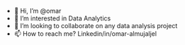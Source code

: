 - 👋 Hi, I’m @omar
- 👀 I’m interested in Data Analytics
- 💞️ I’m looking to collaborate on any data analysis project
- 📫 How to reach me? Linkedin/in/omar-almujaljel

<!---
omarmuj2/omarmuj2 is a ✨ special ✨ repository because its `README.md` (this file) appears on your GitHub profile.
You can click the Preview link to take a look at your changes.
--->
